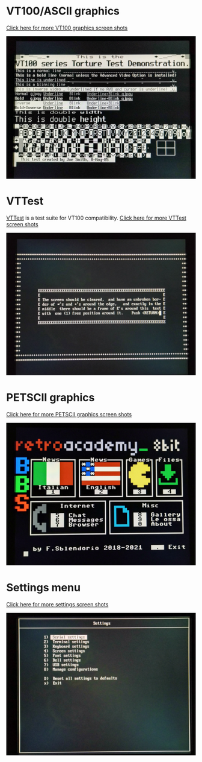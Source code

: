 # VT100/ASCII graphics

[Click here for more VT100 graphics screen shots](vt100.md)
<div align="center">
  <a href="vt100.md"><img src="ttest_bold.jpg" alt="More screenshots"></a>
</div>

# VTTest

[VTTest](https://invisible-island.net/vttest) is a test suite for VT100 compatibility.
[Click here for more VTTest screen shots](vttest.md)
<div align="center">
  <a href="vttest.md"><img src="vttest_cursor1.jpg" alt="More screenshots"></a>
</div>

# PETSCII graphics

[Click here for more PETSCII graphics screen shots](petscii.md)
<div align="center">
  <a href="petscii.md"><img src="petscii_retroacademy.jpg" alt="More screenshots"></a>
</div>

# Settings menu

[Click here for more settings screen shots](settings.md)
<div align="center">
  <a href="settings.md"><img src="settings.jpg" alt="More screenshots"></a>
</div>

